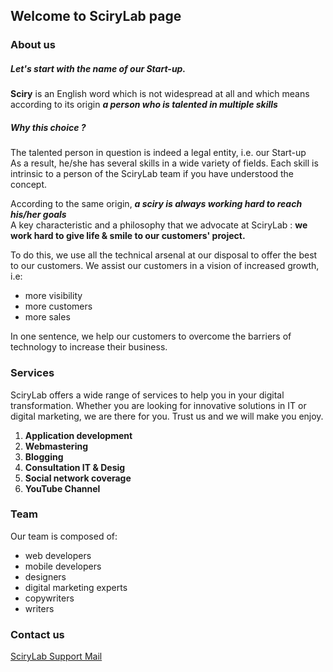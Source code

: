 ## Welcome to SciryLab page

### About us
<p>
  <h5>Let's start with the name of our Start-up.</h5>
  <p><strong>Sciry</strong> is an English word which is not widespread at all and which means according to its origin <strong><em>a person who is talented in multiple skills</em></strong></p>
</p>
            
<p>
    <h5>Why this choice ?</h5>
    <p>The talented person in question is indeed a legal entity, i.e. our Start-up<br/>
    As a result, he/she has several skills in a wide variety of fields.
    Each skill is intrinsic to a person of the SciryLab team if you have understood the concept.</p>
    <p>According to the same origin, <strong><em>a sciry is always working hard to reach his/her goals</em></strong> <br/>
    A key characteristic and a philosophy that we advocate at SciryLab :
    <strong>we work hard to give life & smile to our customers' project.</strong>
</p>

<p>
    <p class='mb-0'>To do this, we use all the technical arsenal at our disposal to offer the best to our customers.
    We assist our customers in a vision of increased growth, i.e:
    <ul>
        <li><i class='ion-android-checkmark-circle'></i>more visibility</li>
        <li><i class='ion-android-checkmark-circle'></i>more customers</li>
        <li><i class='ion-android-checkmark-circle'></i>more sales</li>
    </ul>
    In one sentence, we help our customers to overcome the barriers of technology to increase their business.</p>
</p>

<h3>Services</h3>

<p>
  SciryLab offers a wide range of services to help you in your digital transformation. Whether you are looking for innovative solutions in IT or digital marketing, we are there for you. Trust us and we will make you enjoy.
  <ol>
        <li><strong>Application development</strong></li>
        <li><strong>Webmastering</strong></li>
        <li><strong>Blogging</strong></li>
        <li><strong>Consultation IT & Desig</strong></li>
        <li><strong>Social network coverage</strong></li>
        <li><strong>YouTube Channel</strong></li>
   </ol>
</p>

<h3>Team</h3>
<p>
  Our team is composed of:
    <ul>
        <li><i class='ion-android-checkmark-circle'></i>web developers</li>
        <li><i class='ion-android-checkmark-circle'></i>mobile developers</li>
        <li><i class='ion-android-checkmark-circle'></i>designers</li>
        <li><i class='ion-android-checkmark-circle'></i>digital marketing experts</li>
        <li><i class='ion-android-checkmark-circle'></i>copywriters</li>
        <li><i class='ion-android-checkmark-circle'></i>writers</li>
    </ul>
</p>

<h3>Contact us</h3>

[SciryLab Support Mail](mailto:scirylab@gmail.com)
